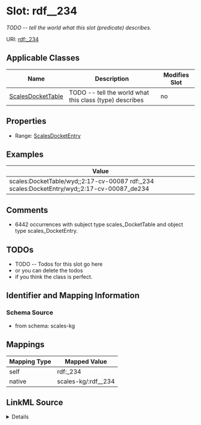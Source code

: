 

# Slot: rdf__234


_TODO -- tell the world what this slot (predicate) describes._





URI: [rdf:_234](http://www.w3.org/1999/02/22-rdf-syntax-ns#_234)



<!-- no inheritance hierarchy -->





## Applicable Classes

| Name | Description | Modifies Slot |
| --- | --- | --- |
| [ScalesDocketTable](../classes/ScalesDocketTable.md) | TODO -- tell the world what this class (type) describes |  no  |







## Properties

* Range: [ScalesDocketEntry](../classes/ScalesDocketEntry.md)






## Examples

| Value |
| --- |
| scales:DocketTable/wyd;;2:17-cv-00087 rdf:_234 scales:DocketEntry/wyd;;2:17-cv-00087_de234 |

## Comments

* 6442 occurrences with subject type scales_DocketTable and object type scales_DocketEntry.

## TODOs

* TODO -- Todos for this slot go here
* or you can delete the todos
* if you think the class is perfect.

## Identifier and Mapping Information







### Schema Source


* from schema: scales-kg




## Mappings

| Mapping Type | Mapped Value |
| ---  | ---  |
| self | rdf:_234 |
| native | scales-kg/:rdf__234 |




## LinkML Source

<details>
```yaml
name: rdf__234
description: TODO -- tell the world what this slot (predicate) describes.
todos:
- TODO -- Todos for this slot go here
- or you can delete the todos
- if you think the class is perfect.
comments:
- 6442 occurrences with subject type scales_DocketTable and object type scales_DocketEntry.
examples:
- value: scales:DocketTable/wyd;;2:17-cv-00087 rdf:_234 scales:DocketEntry/wyd;;2:17-cv-00087_de234
from_schema: scales-kg
rank: 1000
slot_uri: rdf:_234
alias: rdf__234
domain_of:
- scales_DocketTable
range: scales_DocketEntry

```
</details>